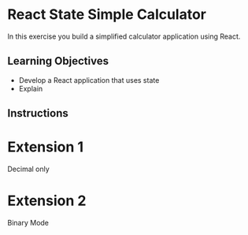 # React State Simple Calculator
In this exercise you build a simplified calculator application using React.

## Learning Objectives
* Develop a React application that uses state
* Explain 

## Instructions


# Extension 1
Decimal only

# Extension 2
Binary Mode